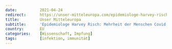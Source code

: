 ```yaml
---
date:          2021-04-24
redirect:      https://unser-mitteleuropa.com/epidemiologe-harvey-risch-mehrheit-der-menschen-covid-infiziert-nachdem-sie-geimpft-wurde/
title:         Unser Mitteleuropa
subtitle:      'Epidemiologe Harvey Risch: Mehrheit der Menschen Covid-infiziert, nachdem sie geimpft wurde'
country:       EU
categories:    [Wissenschaft, Impfung]
tags:          [infektion, immunität]
---
```

